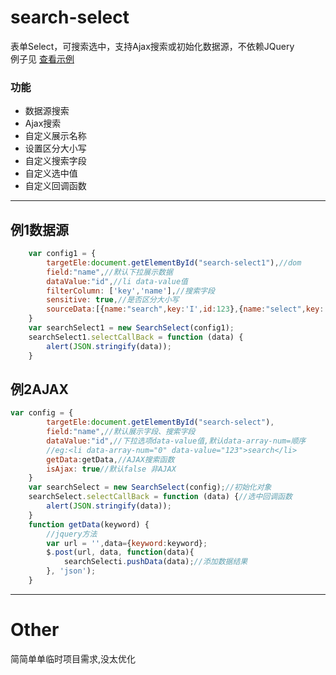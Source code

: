 # search-select
表单Select，可搜索选中，支持Ajax搜索或初始化数据源，不依赖JQuery  
例子见 [查看示例](http://git.tuine.me/search-select)
### 功能
* 数据源搜索
* Ajax搜索
* 自定义展示名称
* 设置区分大小写
* 自定义搜索字段
* 自定义选中值
* 自定义回调函数
---

## 例1数据源
```javascript
	var config1 = {
		targetEle:document.getElementById("search-select1"),//dom
		field:"name",//默认下拉展示数据
		dataValue:"id",//li data-value值
		filterColumn: ['key','name'],//搜索字段
		sensitive: true,//是否区分大小写
		sourceData:[{name:"search",key:'I',id:123},{name:"select",key:'He',id:456},{name:"search-select",key:'You',id:789}],//数据源
	}
	var searchSelect1 = new SearchSelect(config1);
	searchSelect1.selectCallBack = function (data) {
		alert(JSON.stringify(data));
	}
```

## 例2AJAX
```javascript
var config = {
		targetEle:document.getElementById("search-select"),
		field:"name",//默认展示字段、搜索字段
		dataValue:"id",//下拉选项data-value值,默认data-array-num=顺序
		//eg:<li data-array-num="0" data-value="123">search</li>
		getData:getData,//AJAX搜索函数
		isAjax: true//默认false 非AJAX
	}
	var searchSelect = new SearchSelect(config);//初始化对象
	searchSelect.selectCallBack = function (data) {//选中回调函数
		alert(JSON.stringify(data));
	}
	function getData(keyword) {
		//jquery方法
		var url = '',data={keyword:keyword};
		$.post(url, data, function(data){
			searchSelecti.pushData(data);//添加数据结果
		}, 'json');
	}
```
---
# Other
简简单单临时项目需求,没太优化
